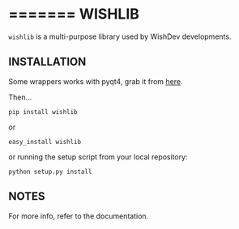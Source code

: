 =======
WISHLIB
=======
`wishlib` is a multi-purpose library used by WishDev developments.

INSTALLATION
------------
Some wrappers works with pyqt4, grab it from
[here](http://www.riverbankcomputing.co.uk/software/pyqt/download).

Then...

    pip install wishlib

or

    easy_install wishlib

or running the setup script from your local repository:

    python setup.py install


NOTES
-----
For more info, refer to the documentation.
